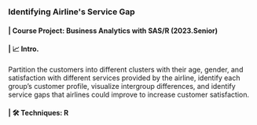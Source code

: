 ### Identifying Airline's Service Gap
#### | Course Project: Business Analytics with SAS/R (2023.Senior)
#### | 📈 Intro.
Partition the customers into different clusters with their age, gender, and satisfaction with different services provided by the airline, identify each group’s customer profile, visualize intergroup differences, and identify service gaps that airlines could improve to increase customer satisfaction.
#### | 🛠️ Techniques: R
